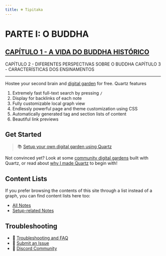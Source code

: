 ```yaml
---
title: ☸ Tipitaka
---
```


# PARTE I: O BUDDHA
## [CAPÍTULO 1 - A VIDA DO BUDDHA HISTÓRICO](Tipitaka/Capítulos/CAPÍTULO%201%20-%20A%20VIDA%20DO%20BUDDHA%20HISTÓRICO.md)
CAPÍTULO 2 - DIFERENTES PERSPECTIVAS SOBRE O BUDDHA
CAPÍTULO 3 - CARACTERÍSTICAS DOS ENSINAMENTOS

---


Hostee your second brain and [digital garden](https://jzhao.xyz/posts/digital-gardening) for free. Quartz features
1. Extremely fast full-text search by pressing `/`
2. Display for backlinks of each note
3. Fully customizable local graph view
4. Endlessly powerful page and theme customization using CSS
5. Automatically generated tag and section lists of content
6. Beautiful link previews

## Get Started
> 📚 [Setup your own digital garden using Quartz](notes/setup.md)

Not convinced yet? Look at some [community digital gardens](notes/showcase.md) built with Quartz, or read about [why I made Quartz](notes/philosophy.md) to begin with!

## Content Lists
If you prefer browsing the contents of this site through a list instead of a graph, you can find content lists here too:

- [All Notes](/notes)
- [Setup-related Notes](/tags/setup)

## Troubleshooting
- 🚧 [Troubleshooting and FAQ](notes/troubleshooting.md)
- 🐛 [Submit an Issue](https://github.com/jackyzha0/quartz/issues)
- 👀 [Discord Community](https://discord.gg/cRFFHYye7t)

